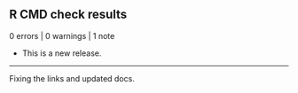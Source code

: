 ## R CMD check results

0 errors | 0 warnings | 1 note

* This is a new release.
---

Fixing the links and updated docs.